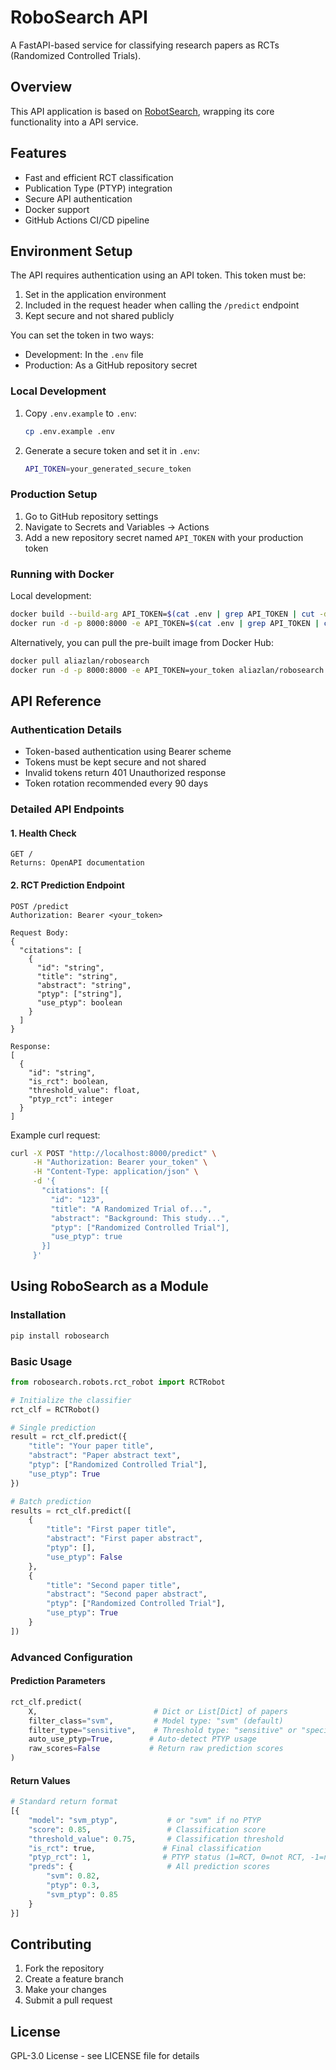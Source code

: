 # RoboSearch API

A FastAPI-based service for classifying research papers as RCTs (Randomized Controlled Trials).

## Overview

This API application is based on [RobotSearch](https://github.com/ijmarshall/robotsearch), wrapping its core functionality into a API service.

## Features

- Fast and efficient RCT classification
- Publication Type (PTYP) integration
- Secure API authentication
- Docker support
- GitHub Actions CI/CD pipeline

## Environment Setup
The API requires authentication using an API token. This token must be:
1. Set in the application environment
2. Included in the request header when calling the `/predict` endpoint
3. Kept secure and not shared publicly

You can set the token in two ways:
- Development: In the `.env` file
- Production: As a GitHub repository secret

### Local Development
1. Copy `.env.example` to `.env`:
   ```bash
   cp .env.example .env
   ```
2. Generate a secure token and set it in `.env`:
   ```bash
   API_TOKEN=your_generated_secure_token
   ```

### Production Setup
1. Go to GitHub repository settings
2. Navigate to Secrets and Variables → Actions
3. Add a new repository secret named `API_TOKEN` with your production token

### Running with Docker
Local development:
```bash
docker build --build-arg API_TOKEN=$(cat .env | grep API_TOKEN | cut -d '=' -f2) -t robosearch-api .
docker run -d -p 8000:8000 -e API_TOKEN=$(cat .env | grep API_TOKEN | cut -d '=' -f2) robosearch-api
```

Alternatively, you can pull the pre-built image from Docker Hub:
```bash
docker pull aliazlan/robosearch
docker run -d -p 8000:8000 -e API_TOKEN=your_token aliazlan/robosearch
```

## API Reference

### Authentication Details
- Token-based authentication using Bearer scheme
- Tokens must be kept secure and not shared
- Invalid tokens return 401 Unauthorized response
- Token rotation recommended every 90 days

### Detailed API Endpoints

#### 1. Health Check
```http
GET /
Returns: OpenAPI documentation
```

#### 2. RCT Prediction Endpoint
```http
POST /predict
Authorization: Bearer <your_token>

Request Body:
{
  "citations": [
    {
      "id": "string",
      "title": "string",
      "abstract": "string",
      "ptyp": ["string"],
      "use_ptyp": boolean
    }
  ]
}

Response:
[
  {
    "id": "string",
    "is_rct": boolean,
    "threshold_value": float,
    "ptyp_rct": integer
  }
]
```

Example curl request:
```bash
curl -X POST "http://localhost:8000/predict" \
     -H "Authorization: Bearer your_token" \
     -H "Content-Type: application/json" \
     -d '{
       "citations": [{
         "id": "123",
         "title": "A Randomized Trial of...",
         "abstract": "Background: This study...",
         "ptyp": ["Randomized Controlled Trial"],
         "use_ptyp": true
       }]
     }'
```

## Using RoboSearch as a Module

### Installation
```bash
pip install robosearch
```

### Basic Usage
```python
from robosearch.robots.rct_robot import RCTRobot

# Initialize the classifier
rct_clf = RCTRobot()

# Single prediction
result = rct_clf.predict({
    "title": "Your paper title",
    "abstract": "Paper abstract text",
    "ptyp": ["Randomized Controlled Trial"],
    "use_ptyp": True
})

# Batch prediction
results = rct_clf.predict([
    {
        "title": "First paper title",
        "abstract": "First paper abstract",
        "ptyp": [],
        "use_ptyp": False
    },
    {
        "title": "Second paper title",
        "abstract": "Second paper abstract",
        "ptyp": ["Randomized Controlled Trial"],
        "use_ptyp": True
    }
])
```

### Advanced Configuration

#### Prediction Parameters
```python
rct_clf.predict(
    X,                          # Dict or List[Dict] of papers
    filter_class="svm",         # Model type: "svm" (default)
    filter_type="sensitive",    # Threshold type: "sensitive" or "specific"
    auto_use_ptyp=True,        # Auto-detect PTYP usage
    raw_scores=False           # Return raw prediction scores
)
```

#### Return Values
```python
# Standard return format
[{
    "model": "svm_ptyp",           # or "svm" if no PTYP
    "score": 0.85,                 # Classification score
    "threshold_value": 0.75,       # Classification threshold
    "is_rct": true,               # Final classification
    "ptyp_rct": 1,                # PTYP status (1=RCT, 0=not RCT, -1=no info)
    "preds": {                     # All prediction scores
        "svm": 0.82,
        "ptyp": 0.3,
        "svm_ptyp": 0.85
    }
}]
```

## Contributing

1. Fork the repository
2. Create a feature branch
3. Make your changes
5. Submit a pull request

## License

GPL-3.0 License - see LICENSE file for details
